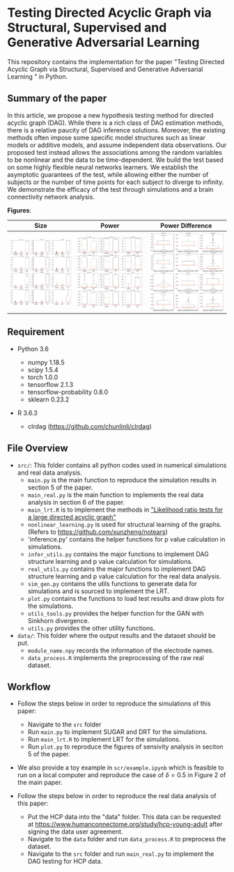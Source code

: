 # Testing Directed Acyclic Graph via Structural, Supervised and Generative Adversarial Learning

This repository contains the implementation for the paper "Testing Directed Acyclic Graph via Structural, Supervised and Generative Adversarial Learning
" in Python. 

## Summary of the paper

In this article, we propose a new hypothesis testing method for directed acyclic graph (DAG). While there is a rich class of DAG estimation methods, there is a relative paucity of DAG inference solutions. Moreover, the existing methods often impose some specific model structures such as linear models or additive models, and assume independent data observations. Our proposed test instead allows the associations among the random variables to be nonlinear and the data to be time-dependent. We build the test based on some highly flexible neural networks learners. We establish the asymptotic guarantees of the test, while allowing either the number of subjects or the number of time points for each subject to diverge to infinity. We demonstrate the efficacy of the test through simulations and a brain connectivity network analysis.   


**Figures**:  

| Size | Power | Power Difference |
| :-------:    |  :-------: |  :-------: |
| <img align="center" src="sim_null.png" alt="drawing" width="500">   | <img align="center" src="sim_alter.png" alt="drawing" width="500" >  | <img align="center" src="sim_diff.png" alt="drawing" width="500" >  

## Requirement

+ Python 3.6
    + numpy 1.18.5
    + scipy 1.5.4
    + torch 1.0.0
    + tensorflow 2.1.3
    + tensorflow-probability 0.8.0
    + sklearn 0.23.2

+ R 3.6.3
    + clrdag (https://github.com/chunlinli/clrdag)


## File Overview
- `src/`: This folder contains all python codes used in numerical simulations and real data analysis.
  - `main.py` is the main function to reproduce the simulation results in section 5 of the paper.
  - `main_real.py` is the main function to implements the real data analysis in section 6 of the paper.
  - `main_lrt.R` is to implement the methods in ["Likelihood ratio tests for a large directed acyclic graph"](https://www.ncbi.nlm.nih.gov/pmc/articles/PMC7508303/)
  - `nonlinear_learning.py` is used for structural learning of the graphs. (Refers to https://github.com/xunzheng/notears)
  - 'inference.py' contains the helper functions for p value calculation in simulations.
  - `infer_utils.py` contains the major functions to implement DAG structure learning and p value calculation for simulations.
  - `real_utils.py` contains the major functions to implement DAG structure learning and p value calculation for the real data analysis.
  - `sim_gen.py` contains the utils functions to generate data for simulations and is sourced to implement the LRT.
  - `plot.py` contains the functions to load test results and draw plots for the simulations.
  - `utils_tools.py` provides the helper function for the GAN with Sinkhorn divergence.
  - `utils.py` provides the other utility functions.
- `data/`: This folder where the output results and the dataset should be put.
  - `module_name.npy` records the information of the electrode names. 
  - `data_process.R` implements the preprocessing of the raw real dataset.

## Workflow

- Follow the steps below in order to reproduce the simulations of this paper:
    -  Navigate to the `src` folder
    -  Run `main.py` to implement SUGAR and DRT for the simulations.
    -  Run `main_lrt.R` to implement LRT for the simulations.
    -  Run `plot.py` to reproduce the figures of sensivity analysis in seciton 5 of the paper.

- We also provide a toy example in `scr/example.ipynb` which is feasible to run on a local computer and reproduce the case of $\delta=0.5$ in Figure 2 of the main paper.

- Follow the steps below in order to reproduce the real data analysis of this paper:
    -  Put the HCP data into the "data" folder. This data can be requested at https://www.humanconnectome.org/study/hcp-young-adult after signing the data user agreement.
    -  Navigate to the `data` folder and run `data_process.R` to preprocess the dataset.
    -  Navigate to the `src` folder and run `main_real.py` to implement the DAG testing for HCP data.

